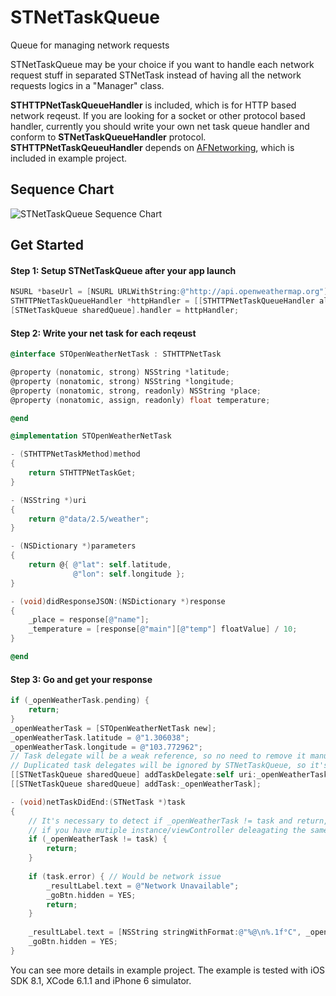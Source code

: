 # STNetTaskQueue
Queue for managing network requests

STNetTaskQueue may be your choice if you want to handle each network request stuff in separated STNetTask instead of having all the network requests logics in a "Manager" class.

**STHTTPNetTaskQueueHandler** is included, which is for HTTP based network reqeust. If you are looking for a socket or other protocol based handler, currently you should write your own net task queue handler and conform to **STNetTaskQueueHandler** protocol. **STHTTPNetTaskQeueuHandler** depends on [AFNetworking](https://github.com/AFNetworking/AFNetworking), which is included in example project.

## Sequence Chart
![STNetTaskQueue Sequence Chart](https://cloud.githubusercontent.com/assets/1491282/7292210/6d761f6a-e9cc-11e4-9620-0075082dcc8e.png)

## Get Started
#### Step 1: Setup STNetTaskQueue after your app launch
```objective-c
NSURL *baseUrl = [NSURL URLWithString:@"http://api.openweathermap.org"];
STHTTPNetTaskQueueHandler *httpHandler = [[STHTTPNetTaskQueueHandler alloc] initWithBaseURL:baseUrl];
[STNetTaskQueue sharedQueue].handler = httpHandler;
```

#### Step 2: Write your net task for each reqeust
```objective-c
@interface STOpenWeatherNetTask : STHTTPNetTask

@property (nonatomic, strong) NSString *latitude;
@property (nonatomic, strong) NSString *longitude;
@property (nonatomic, strong, readonly) NSString *place;
@property (nonatomic, assign, readonly) float temperature;

@end
```

```objective-c
@implementation STOpenWeatherNetTask

- (STHTTPNetTaskMethod)method
{
    return STHTTPNetTaskGet;
}

- (NSString *)uri
{
    return @"data/2.5/weather";
}

- (NSDictionary *)parameters
{
    return @{ @"lat": self.latitude,
              @"lon": self.longitude };
}

- (void)didResponseJSON:(NSDictionary *)response
{
    _place = response[@"name"];
    _temperature = [response[@"main"][@"temp"] floatValue] / 10;
}

@end
```

#### Step 3: Go and get your response
```objective-c
if (_openWeatherTask.pending) {
    return;
}
_openWeatherTask = [STOpenWeatherNetTask new];
_openWeatherTask.latitude = @"1.306038";
_openWeatherTask.longitude = @"103.772962";
// Task delegate will be a weak reference, so no need to remove it manually.
// Duplicated task delegates will be ignored by STNetTaskQueue, so it's fine to invoke addTaskDelegate here.
[[STNetTaskQueue sharedQueue] addTaskDelegate:self uri:_openWeatherTask.uri];
[[STNetTaskQueue sharedQueue] addTask:_openWeatherTask];
```

```objective-c
- (void)netTaskDidEnd:(STNetTask *)task
{
    // It's necessary to detect if _openWeatherTask != task and return,
    // if you have mutiple instance/viewController deleagating the same uri.
    if (_openWeatherTask != task) {
        return;
    }
    
    if (task.error) { // Would be network issue
        _resultLabel.text = @"Network Unavailable";
        _goBtn.hidden = YES;
        return;
    }
    
    _resultLabel.text = [NSString stringWithFormat:@"%@\n%.1f°C", _openWeatherTask.place, _openWeatherTask.temperature];
    _goBtn.hidden = YES;
}
```

You can see more details in example project. The example is tested with iOS SDK 8.1, XCode 6.1.1 and iPhone 6 simulator.